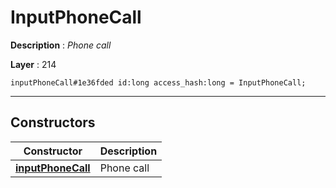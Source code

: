# InputPhoneCall

**Description** : *Phone call*

**Layer** : 214

```tl
inputPhoneCall#1e36fded id:long access_hash:long = InputPhoneCall;
```

---

## Constructors

| Constructor | Description |
| :---: | :--- |
| [**inputPhoneCall**](constructor/inputPhoneCall) | Phone call |